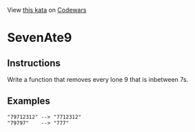 
View [this kata](https://www.codewars.com/kata/559f44187fa851efad000087/) on [Codewars](https://www.codewars.com)
# SevenAte9

## Instructions
Write a function that removes every lone 9 that is inbetween 7s.

## Examples
```
"79712312" --> "7712312"
"79797"    --> "777"
```